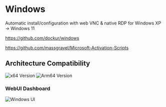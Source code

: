 # Windows

Automatic install/configuration with web VNC & native RDP for Windows XP -> Windows 11

<https://github.com/dockur/windows>

<https://github.com/massgravel/Microsoft-Activation-Scripts>

## Architecture Compatibility

![x64 Version](https://img.shields.io/docker/v/dockurr/windows/latest?arch=amd64&label=x64) ![Arm64 Version](https://img.shields.io/docker/v/dockurr/windows/latest?arch=arm64&label=arm64)

### WebUI Dashboard

![Windows UI](../../resources/screenshots/windows.webp)
